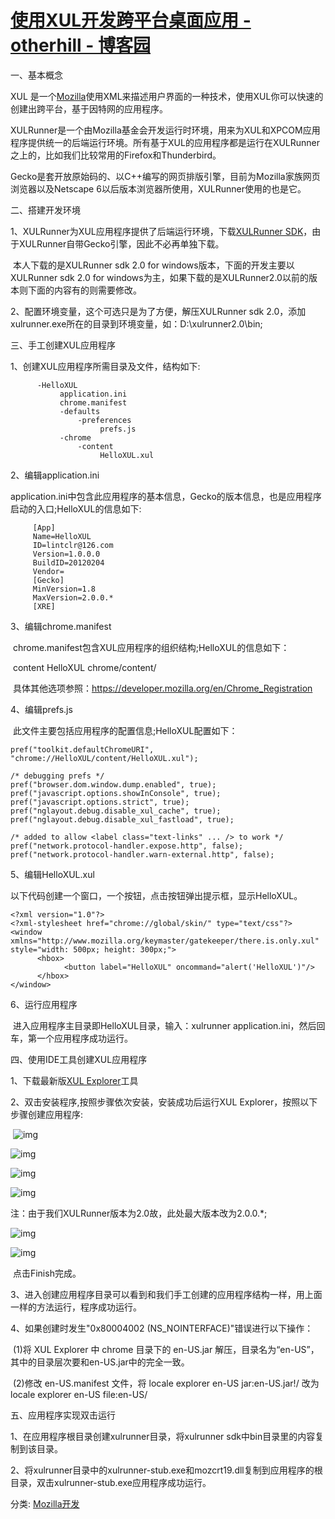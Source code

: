 # [使用XUL开发跨平台桌面应用 - otherhill - 博客园](http://cache.baiducontent.com/c?m=WFXaNrUfr4S73laGq60KXsynrqTojWdKBrNXv1Kn4TTuMukAH_UPn6atcT2jHVJmlqhomunin0Zj8GqJf-S9fe93uILCjMkc2Yq8qPI1ulzlwJRZlzs09HtEeSsvRqu-VI2pHzMVApeyIyH4eO4uPYMhtgOB7X1vt8SnpGIk_JW&p=8d65c64ad49c11a058e8d13e5f5e&newp=9b769a4786cc41aa17abc836565f92695803ed6338d7d601298ffe0cc4241a1a1a3aecbf2c251505d4c2776102a84e5dedf23072300634f1f689df08d2ecce7e&s=eccbc87e4b5ce2fe&user=baidu&fm=sc&query=xul+%D7%C0%C3%E6%BF%AA%B7%A2&qid=e30eaa8f00002ec1&p1=5)

 一、基本概念

   XUL 是一个[Mozilla](http://www.mozilla.org/)使用XML来描述用户界面的一种技术，使用XUL你可以快速的创建出跨平台，基于因特网的应用程序。

   XULRunner是一个由Mozilla基金会开发运行时环境，用来为XUL和XPCOM应用程序提供统一的后端运行环境。所有基于XUL的应用程序都是运行在XULRunner之上的，比如我们比较常用的Firefox和Thunderbird。

   Gecko是套开放原始码的、以C++编写的网页排版引擎，目前为Mozilla家族网页浏览器以及Netscape 6以后版本浏览器所使用，XULRunner使用的也是它。

二、搭建开发环境

   1、XULRunner为XUL应用程序提供了后端运行环境，下载[XULRunner SDK](http://ftp.mozilla.org/pub/mozilla.org/xulrunner/releases/)，由于XULRunner自带Gecko引擎，因此不必再单独下载。

​     本人下载的是XULRunner sdk 2.0 for windows版本，下面的开发主要以XULRunner sdk 2.0 for windows为主，如果下载的是XULRunner2.0以前的版本则下面的内容有的则需要修改。

   2、配置环境变量，这个可选只是为了方便，解压XULRunner sdk 2.0，添加xulrunner.exe所在的目录到环境变量，如：D:\xulrunner2.0\bin;

三、手工创建XUL应用程序

   1、创建XUL应用程序所需目录及文件，结构如下:



```
      -HelloXUL
           application.ini
           chrome.manifest
           -defaults
               -preferences
                    prefs.js
           -chrome
               -content
                    HelloXUL.xul
```



   2、编辑application.ini

​     application.ini中包含此应用程序的基本信息，Gecko的版本信息，也是应用程序启动的入口;HelloXUL的信息如下:



```
     [App]
     Name=HelloXUL
     ID=lintclr@126.com 
     Version=1.0.0.0
     BuildID=20120204
     Vendor=
     [Gecko]
     MinVersion=1.8
     MaxVersion=2.0.0.*
     [XRE]
```



   3、编辑chrome.manifest

​     chrome.manifest包含XUL应用程序的组织结构;HelloXUL的信息如下：

​     content     HelloXUL    chrome/content/

​     具体其他选项参照：<https://developer.mozilla.org/en/Chrome_Registration>

   4、编辑prefs.js

​      此文件主要包括应用程序的配置信息;HelloXUL配置如下：



```
pref("toolkit.defaultChromeURI", "chrome://HelloXUL/content/HelloXUL.xul");

/* debugging prefs */
pref("browser.dom.window.dump.enabled", true);
pref("javascript.options.showInConsole", true);
pref("javascript.options.strict", true);
pref("nglayout.debug.disable_xul_cache", true);
pref("nglayout.debug.disable_xul_fastload", true);

/* added to allow <label class="text-links" ... /> to work */
pref("network.protocol-handler.expose.http", false);
pref("network.protocol-handler.warn-external.http", false);
```



   5、编辑HelloXUL.xul

​     以下代码创建一个窗口，一个按钮，点击按钮弹出提示框，显示HelloXUL。



```
<?xml version="1.0"?>
<?xml-stylesheet href="chrome://global/skin/" type="text/css"?>
<window xmlns="http://www.mozilla.org/keymaster/gatekeeper/there.is.only.xul" style="width: 500px; height: 300px;">
      <hbox>
            <button label="HelloXUL" oncommand="alert('HelloXUL')"/>
      </hbox>
</window>
```



   6、运行应用程序

​     进入应用程序主目录即HelloXUL目录，输入：xulrunner application.ini，然后回车，第一个应用程序成功运行。

四、使用IDE工具创建XUL应用程序 

   1、下载最新版[XUL Explorer](https://developer.mozilla.org/en/XUL_Explorer)工具

   2、双击安装程序,按照步骤依次安装，安装成功后运行XUL Explorer，按照以下步骤创建应用程序:

​     ![img](https://pic002.cnblogs.com/images/2012/339657/2012020916315712.png)

![img](https://pic002.cnblogs.com/images/2012/339657/2012020916334328.png)

![img](https://pic002.cnblogs.com/images/2012/339657/2012020916343322.png)

![img](https://pic002.cnblogs.com/images/2012/339657/2012020916350557.png)

 注：由于我们XULRunner版本为2.0故，此处最大版本改为2.0.0.*;

![img](https://pic002.cnblogs.com/images/2012/339657/2012020916354145.png)

![img](https://pic002.cnblogs.com/images/2012/339657/2012020916360350.png)

​     点击Finish完成。

  3、进入创建应用程序目录可以看到和我们手工创建的应用程序结构一样，用上面一样的方法运行，程序成功运行。

  4、如果创建时发生"0x80004002 (NS_NOINTERFACE)"错误进行以下操作：

​    (1)将 XUL Explorer 中 chrome 目录下的 en-US.jar 解压，目录名为“en-US”，其中的目录层次要和en-US.jar中的完全一致。

​    (2)修改 en-US.manifest 文件，将 locale explorer en-US jar:en-US.jar!/ 改为 locale explorer en-US file:en-US/

五、应用程序实现双击运行

  1、在应用程序根目录创建xulrunner目录，将xulrunner sdk中bin目录里的内容复制到该目录。

  2、将xulrunner目录中的xulrunner-stub.exe和mozcrt19.dll复制到应用程序的根目录，双击xulrunner-stub.exe应用程序成功运行。



分类: [Mozilla开发](https://www.cnblogs.com/ourroad/category/353307.html)